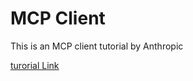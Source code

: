 # MCP Client 

This is an MCP client tutorial by Anthropic 

[turorial Link](https://modelcontextprotocol.io/quickstart/client)